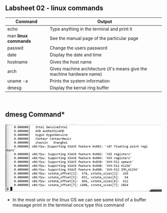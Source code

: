 ## Labsheet 02 - linux commands 

| Command | Output |
|------- | --- |
| echo | Type anything in the terminal and print it |
| man **linux commands** | See the manual page of the particular page |
| passwd | Change the users password |
| date | Display the date and time |
| hostname | Gives the host name |
| arch | Gives machine architecture (it's means give the machine hardware name) |
| uname -a | Prints the system information |
| dmesg | Display the kernal ring buffer |

<br>

## **dmesg Command*** 

<img src = "img/dmesg.jpg"> 

* In the most unix or the linux OS we can see some kind of a buffer message print in the terminal once type this command 
